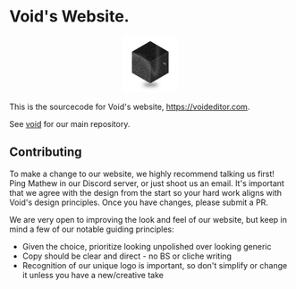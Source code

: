 # Void's Website.
<p align="center">
<img src="app/icon.png" alt="Void Icon" width="100px">
</p>





This is the sourcecode for Void's website, https://voideditor.com.

See [void](http://github.com/voideditor/void) for our main repository.


## Contributing

To make a change to our website, we highly recommend talking us first! 
Ping Mathew in our Discord server, or just shoot us an email.
It's important that we agree with the design from the start so your hard work aligns with Void's design principles.
Once you have changes, please submit a PR. 

We are very open to improving the look and feel of our website, but keep in mind a few of our notable guiding principles:
- Given the choice, prioritize looking unpolished over looking generic
- Copy should be clear and direct - no BS or cliche writing
- Recognition of our unique logo is important, so don't simplify or change it unless you have a new/creative take

